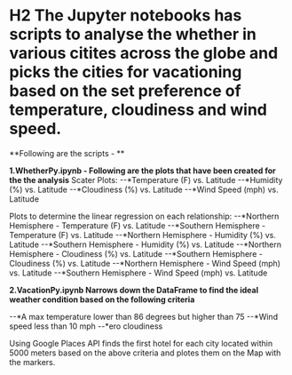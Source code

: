 
# H2 The Jupyter notebooks has scripts to analyse the whether in various citites across the globe and picks the cities for vacationing based on the set preference of temperature, cloudiness and wind speed.

**Following are the scripts - **

**1.WhetherPy.ipynb - Following are the plots that have been created for the the analysis**
Scater Plots: 
--*Temperature (F) vs. Latitude
--*Humidity (%) vs. Latitude
--*Cloudiness (%) vs. Latitude
--*Wind Speed (mph) vs. Latitude


Plots to determine the linear regression on each relationship:
--*Northern Hemisphere - Temperature (F) vs. Latitude
--*Southern Hemisphere - Temperature (F) vs. Latitude
--*Northern Hemisphere - Humidity (%) vs. Latitude
--*Southern Hemisphere - Humidity (%) vs. Latitude
--*Northern Hemisphere - Cloudiness (%) vs. Latitude
--*Southern Hemisphere - Cloudiness (%) vs. Latitude
--*Northern Hemisphere - Wind Speed (mph) vs. Latitude
--*Southern Hemisphere - Wind Speed (mph) vs. Latitude

**2.VacationPy.ipynb Narrows down the DataFrame to find the ideal weather condition based on the following criteria**


--*A max temperature lower than 86 degrees but higher than 75
--*Wind speed less than 10 mph
--*ero cloudiness

Using Google Places API finds the first hotel for each city located within 5000 meters based on the above criteria and plotes them on the Map with the markers.






